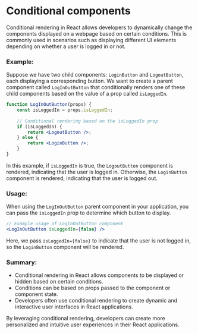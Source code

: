# Conditional components

Conditional rendering in React allows developers to dynamically change the components displayed on a webpage based on certain conditions. This is commonly used in scenarios such as displaying different UI elements depending on whether a user is logged in or not.

### Example:

Suppose we have two child components: `LoginButton` and `LogoutButton`, each displaying a corresponding button. We want to create a parent component called `LogInOutButton` that conditionally renders one of these child components based on the value of a prop called `isLoggedIn`.

```jsx
function LogInOutButton(props) {
    const isLoggedIn = props.isLoggedIn;
    
    // Conditional rendering based on the isLoggedIn prop
    if (isLoggedIn) {
        return <LogoutButton />;
    } else {
        return <LoginButton />;
    }
}
```

In this example, if `isLoggedIn` is true, the `LogoutButton` component is rendered, indicating that the user is logged in. Otherwise, the `LoginButton` component is rendered, indicating that the user is logged out.

### Usage:

When using the `LogInOutButton` parent component in your application, you can pass the `isLoggedIn` prop to determine which button to display.

```jsx
// Example usage of LogInOutButton component
<LogInOutButton isLoggedIn={false} />
```

Here, we pass `isLoggedIn={false}` to indicate that the user is not logged in, so the `LoginButton` component will be rendered.

### Summary:

- Conditional rendering in React allows components to be displayed or hidden based on certain conditions.
- Conditions can be based on props passed to the component or component state.
- Developers often use conditional rendering to create dynamic and interactive user interfaces in React applications.

By leveraging conditional rendering, developers can create more personalized and intuitive user experiences in their React applications.